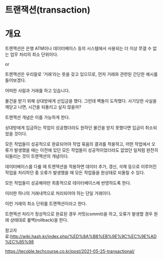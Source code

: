 트랜잭션(transaction)
===

개요
==

트랜잭션은 은행 ATM이나 데이터베이스 등의 시스템에서 사용되는 더 이상 쪼갤 수 없는 업무 처리의 최소 단위이다. 

or

트랜잭션은 우리말로 ‘거래’라는 뜻을 갖고 있으므로, 먼저 거래와 관련된 간단한 예시를 들어보겠다.

어떠한 사람과 거래를 하고 있습니다.

물건을 받기 위해 상대방에게 선입금을 했다.
그런데 벽돌이 도착했다.
사기당한 사실을 깨닫고 나면, 시간을 되돌리고 싶지 않을까?

트랜잭션 개념은 이를 가능하게 한다.

상대방에게 입금하는 작업이 성공했더라도 원하던 물건을 받지 못했다면 입금이 취소되었을 것이다.

모든 작업들이 성공적으로 완료되어야 작업 묶음의 결과를 적용하고, 어떤 작업에서 오류가 발생했을 때는 이전에 있던 모든 작업들이 성공적이었더라도 없었던 일처럼 완전히 되돌리는 것이 트랜잭션의 개념이다.

데이터베이스를 다룰 때 트랜잭션을 적용하면 데이터 추가, 갱신, 삭제 등으로 이루어진 작업을 처리하던 중 오류가 발생했을 때 모든 작업들을 원상태로 되돌릴 수 있다. 

모든 작업들이 성공해야만 최종적으로 데이터베이스에 반영하도록 한다.

이러한 하나의 거래내역으로 처리되어야 하는 단일 거래이다. 

이런 거래의 최소 단위를 트랜잭션이라고 한다. 

트랜잭션 처리가 정상적으로 완료된 경우 커밋(commit)을 하고, 오류가 발생할 경우 원래 상태대로 롤백(rollback)을 한다.

참고자료:http://wiki.hash.kr/index.php/%ED%8A%B8%EB%9E%9C%EC%9E%AD%EC%85%98

https://tecoble.techcourse.co.kr/post/2021-05-25-transactional/

